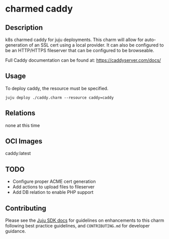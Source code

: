 # charmed caddy

## Description

k8s charmed caddy for juju deployments.  This charm will allow for auto-generation of an SSL cert using a local provider.  It can also be configured to be an HTTP/HTTPS fileserver that can be configured to be browseable.

Full Caddy documentation can be found at: https://caddyserver.com/docs/

## Usage

To deploy caddy, the resource must be specified.

	juju deploy ./caddy.charm --resource caddy=caddy


## Relations

none at this time

## OCI Images

caddy:latest

## TODO

- Configure proper ACME cert generation
- Add actions to upload files to fileserver
- Add DB relation to enable PHP support

## Contributing

Please see the [Juju SDK docs](https://juju.is/docs/sdk) for guidelines 
on enhancements to this charm following best practice guidelines, and
`CONTRIBUTING.md` for developer guidance.
